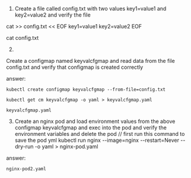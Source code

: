 1. Create a file called config.txt with two values key1=value1 and key2=value2 and
verify the file

cat >> config.txt << EOF
key1=value1
key2=value2
EOF

cat config.txt

2.
Create a configmap named keyvalcfgmap and read data from the file config.txt and
verify that configmap is created correctly

answer:

    kubectl create configmap keyvalcfgmap --from-file=config.txt 

    kubectl get cm keyvalcfgmap -o yaml > keyvalcfgmap.yaml

    keyvalcfgmap.yaml


3. Create an nginx pod and load environment values from the above configmap
keyvalcfgmap and exec into the pod and verify the environment variables and delete
the pod
// first run this command to save the pod yml
kubectl run nginx --image=nginx --restart=Never --dry-run -o yaml > nginx-pod.yaml

answer:
  
    nginx-pod2.yaml
  

